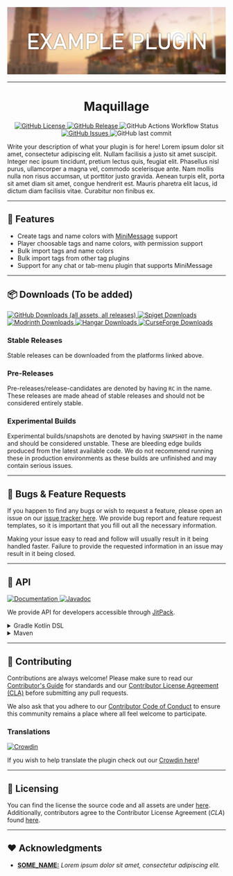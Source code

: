 <img style="text-align:center;" src="assets/example_banner.webp" alt="project banner">

---

<h1 style="text-align:center;">Maquillage</h1>

<p style="text-align:center;">
    <a href="https://github.com/Alathra/Template-Gradle-Plugin/blob/main/LICENSE">
        <img alt="GitHub License" src="https://img.shields.io/github/license/Alathra/Template-Gradle-Plugin?style=for-the-badge&color=blue&labelColor=141417">
    </a>
    <a href="https://github.com/Alathra/Template-Gradle-Plugin/releases">
        <img alt="GitHub Release" src="https://img.shields.io/github/v/release/Alathra/Template-Gradle-Plugin?include_prereleases&sort=semver&style=for-the-badge&label=LATEST%20VERSION&labelColor=141417">
    </a>
    <img alt="GitHub Actions Workflow Status" src="https://img.shields.io/github/actions/workflow/status/Alathra/Template-Gradle-Plugin/ci.yml?style=for-the-badge&labelColor=141417">
    <a href="https://github.com/Alathra/Template-Gradle-Plugin/issues">
        <img alt="GitHub Issues" src="https://img.shields.io/github/issues/Alathra/Template-Gradle-Plugin?style=for-the-badge&labelColor=141417">
    </a>
    <img alt="GitHub last commit" src="https://img.shields.io/github/last-commit/Alathra/Template-Gradle-Plugin?style=for-the-badge&labelColor=141417">
</p>

Write your description of what your plugin is for here! Lorem ipsum dolor sit amet, consectetur adipiscing elit. Nullam facilisis a justo sit amet suscipit. Integer nec ipsum tincidunt, pretium lectus quis, feugiat elit. Phasellus nisl purus, ullamcorper a magna vel, commodo scelerisque ante. Nam mollis nulla non risus accumsan, ut porttitor justo gravida. Aenean turpis elit, porta sit amet diam sit amet, congue hendrerit est. Mauris pharetra elit lacus, id dictum diam facilisis vitae. Curabitur non finibus ex.

---

## 🌟 Features

* Create tags and name colors with [MiniMessage](https://docs.advntr.dev/minimessage/index.html) support
* Player choosable tags and name colors, with permission support
* Bulk import tags and name colors
* Bulk import tags from other tag plugins
* Support for any chat or tab-menu plugin that supports MiniMessage

---

## 📦 Downloads (To be added)

<a href="https://github.com/Alathra/Template-Gradle-Plugin/releases/latest">
    <img alt="GitHub Downloads (all assets, all releases)" src="https://img.shields.io/github/downloads/Alathra/Template-Gradle-Plugin/total?style=for-the-badge&logo=github&logoColor=white&labelColor=141417">
</a>
<a href="https://www.spigotmc.org/">
    <img alt="Spiget Downloads" src="https://img.shields.io/spiget/downloads/9089?style=for-the-badge&logo=spigotmc&logoColor=white&label=SPIGOT&labelColor=141417">
</a>
<a href="https://modrinth.com/">
    <img alt="Modrinth Downloads" src="https://img.shields.io/modrinth/dt/essentialsx?style=for-the-badge&logo=modrinth&logoColor=white&label=MODRINTH&labelColor=141417">
</a>
<a href="https://hangar.papermc.io/">
    <img alt="Hangar Downloads" src="https://img.shields.io/hangar/dt/Essentials?style=for-the-badge&label=HANGAR&labelColor=141417">
</a>
<a href="https://www.curseforge.com/">
    <img alt="CurseForge Downloads" src="https://img.shields.io/curseforge/dt/93271?style=for-the-badge&logo=curseforge&logoColor=white&label=CurseForge&labelColor=141417">
</a>

### Stable Releases

Stable releases can be downloaded from the platforms linked above.

### Pre-Releases

Pre-releases/release-candidates are denoted by having `RC` in the name. These releases are made ahead of stable releases and should not be considered entirely stable.

### Experimental Builds

Experimental builds/snapshots are denoted by having `SNAPSHOT` in the name and should be considered unstable. These are bleeding edge builds produced from the latest available code. We do not recommend running these in production environments as these builds are unfinished and may contain serious issues.

---

## 🤝 Bugs & Feature Requests

If you happen to find any bugs or wish to request a feature, please open an issue on our [issue tracker here](https://github.com/Alathra/Maquillage/issues). We provide bug report and feature request templates, so it is important that you fill out all the necessary information.

Making your issue easy to read and follow will usually result in it being handled faster. Failure to provide the requested information in an issue may result in it being closed.

---

## 🚧 API

<a href="">
    <img alt="Documentation" src="https://img.shields.io/badge/DOCUMENTATION-900C3F?style=for-the-badge&labelColor=141417">
</a>
<a href="https://jitpack.io/com/github/Alathra/Template-Gradle-Plugin/latest/javadoc/">
    <img alt="Javadoc" src="https://img.shields.io/badge/JAVADOC-8A2BE2?style=for-the-badge&labelColor=141417">
</a>

We provide API for developers accessible through [JitPack](https://jitpack.io/). 

<details>
<summary>Gradle Kotlin DSL</summary>

```kotlin
repositories {
    maven("https://jitpack.io") {
        content {
            includeGroup("io.github.exampleuser")
        }
    }
}

dependencies {
    compileOnly("io.github.exampleuser:exampleplugin:VERSION")
}
```
</details>

<details>
<summary>Maven</summary>

```xml
<project>
    <repositories>
        <repository>
            <id>jitpack.io</id>
            <url>https://jitpack.io</url>
        </repository>
    </repositories>

    <dependencies>
        <dependency>
            <groupId>io.github.exampleuser</groupId>
            <artifactId>exampleplugin</artifactId>
            <version>VERSION</version>
            <scope>provided</scope>
        </dependency>
    </dependencies>
</project>
```
</details>

---

## 🔧 Contributing

Contributions are always welcome! Please make sure to read our [Contributor's Guide](CONTRIBUTING.md) for standards and our [Contributor License Agreement (CLA)](CONTRIBUTOR_LICENSE_AGREEMENT.md) before submitting any pull requests.

We also ask that you adhere to our [Contributor Code of Conduct](CODE_OF_CONDUCT.md) to ensure this community remains a place where all feel welcome to participate.

### Translations

<a href="https://crowdin.com/">
    <img alt="Crowdin" src="https://img.shields.io/badge/CROWDIN-141417?style=for-the-badge&logo=crowdin&logoColor=white">
</a>

If you wish to help translate the plugin check out our [Crowdin here](https://crowdin.com/)!

---

## 📝 Licensing

You can find the license the source code and all assets are under [here](../LICENSE). Additionally, contributors agree to the Contributor License Agreement \(*CLA*\) found [here](CONTRIBUTOR_LICENSE_AGREEMENT.md).

---

## ❤️ Acknowledgments

- **[SOME_NAME:](LINK)** _Lorem ipsum dolor sit amet, consectetur adipiscing elit._
